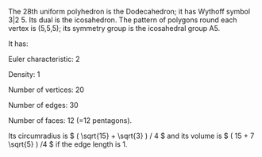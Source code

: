 The 28th uniform polyhedron is the Dodecahedron; it has Wythoff symbol
3|2 5. Its dual is the icosahedron. The pattern of polygons round each
vertex is (5,5,5); its symmetry group is the icosahedral group A5.

It has:

Euler characteristic: 2

Density: 1

Number of vertices: 20

Number of edges: 30

Number of faces: 12 (=12 pentagons).

Its circumradius is $ ( \sqrt{15} + \sqrt{3} ) / 4 $ and its volume is
$ ( 15 + 7 \sqrt{5} ) /4 $ if the edge length is 1.
